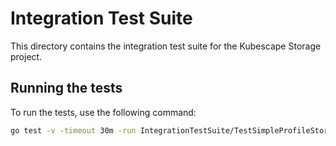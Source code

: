 # Integration Test Suite

This directory contains the integration test suite for the Kubescape Storage project.

## Running the tests

To run the tests, use the following command:

```bash
go test -v -timeout 30m -run IntegrationTestSuite/TestSimpleProfileStorageFailover -- --update-if-present --extra-helm-set-args "storage.image.repository=quay.io/matthiasb_1/storage,storage.image.tag=containerprofile@sha256:c2c22c18cdeb2479efb5390f5e11df54985737734e125c0d2aeb9c4d26ea0bc8,nodeAge.image.tag=test-4447cfd,capabilities.networkEventsStreaming=disable"c0d2aeb9c4d26ea0bc8,nodeAgent.image.tag=test-4447cfd,capabilities.networkEventsStreaming=disable"
```